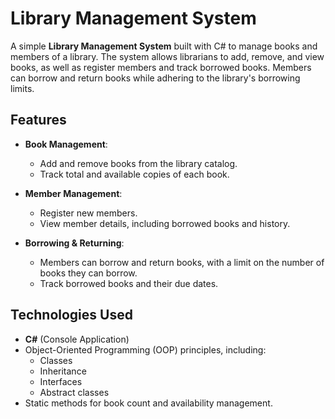 # Library Management System

A simple **Library Management System** built with C# to manage books and members of a library. The system allows librarians to add, remove, and view books, as well as register members and track borrowed books. Members can borrow and return books while adhering to the library's borrowing limits.

## Features

- **Book Management**: 
  - Add and remove books from the library catalog.
  - Track total and available copies of each book.
  
- **Member Management**:
  - Register new members.
  - View member details, including borrowed books and history.

- **Borrowing & Returning**:
  - Members can borrow and return books, with a limit on the number of books they can borrow.
  - Track borrowed books and their due dates.

## Technologies Used

- **C#** (Console Application)
- Object-Oriented Programming (OOP) principles, including:
  - Classes
  - Inheritance
  - Interfaces
  - Abstract classes
- Static methods for book count and availability management.

